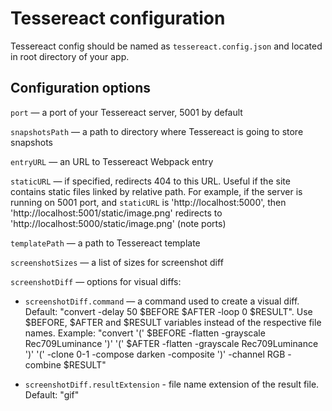 # Tessereact configuration

Tessereact config should be named as `tessereact.config.json` and located in root directory of your app.

## Configuration options

`port` — a port of your Tessereact server, 5001 by default

`snapshotsPath` — a path to directory where Tessereact is going to store snapshots

`entryURL` — an URL to Tessereact Webpack entry

`staticURL` — if specified, redirects 404 to this URL.
  Useful if the site contains static files linked by relative path.
  For example, if the server is running on 5001 port, and `staticURL` is 'http://localhost:5000',
  then 'http://localhost:5001/static/image.png' redirects to 'http://localhost:5000/static/image.png'
  (note ports)

`templatePath` — a path to Tessereact template

`screenshotSizes` — a list of sizes for screenshot diff

`screenshotDiff` — options for visual diffs:

- `screenshotDiff.command` — a command used to create a visual diff.
    Default: "convert -delay 50 $BEFORE $AFTER -loop 0 $RESULT".
    Use $BEFORE, $AFTER and $RESULT variables instead of the respective file names.
    Example:
      "convert '(' $BEFORE -flatten -grayscale Rec709Luminance ')' '(' $AFTER -flatten -grayscale Rec709Luminance ')' '(' -clone 0-1 -compose darken -composite ')' -channel RGB -combine $RESULT"

- `screenshotDiff.resultExtension` - file name extension of the result file. Default: "gif"
